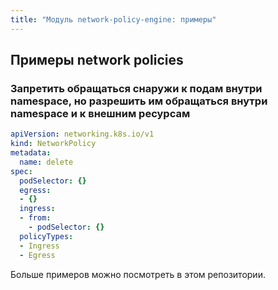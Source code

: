 ```yaml
---
title: "Модуль network-policy-engine: примеры"
---
```


## Примеры network policies

### Запретить обращаться снаружи к подам внутри namespace, но разрешить им обращаться внутри namespace и к внешним ресурсам

```yaml
apiVersion: networking.k8s.io/v1
kind: NetworkPolicy
metadata:
  name: delete
spec:
  podSelector: {}
  egress:
  - {}
  ingress:
  - from:
    - podSelector: {}
  policyTypes:
  - Ingress
  - Egress
```

Больше примеров можно посмотреть в этом репозитории.
